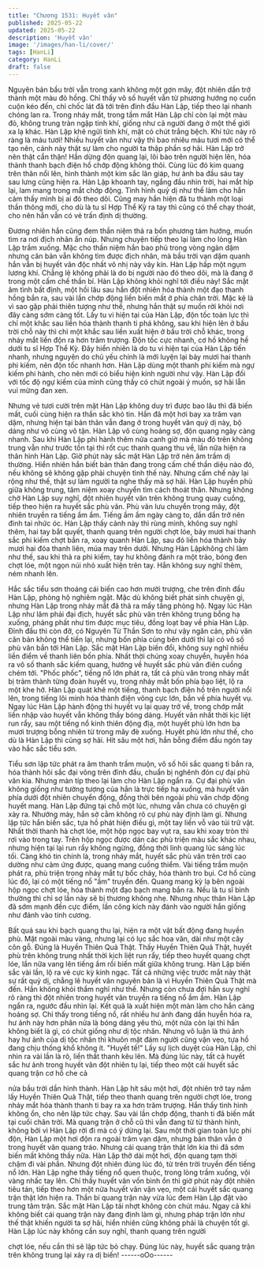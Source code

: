 ```yaml
---
title: "Chương 1531: Huyết vân"
published: 2025-05-22
updated: 2025-05-22
description: 'Huyết vân'
image: '/images/han-li/cover/'
tags: [HanLi]
category: HanLi
draft: false
---
```


Nguyên bản bầu trời vẫn trong xanh không một gợn mây, đột
nhiên dần trở thành một màu đỏ hồng.
Chỉ thấy vô số huyết vẫn từ phương hướng nọ cuồn cuộn kéo
đến, chỉ chốc lát đã tới trên đỉnh đầu Hàn Lập, tiếp theo lại nhanh
chóng lan ra.
Trong nháy mắt, trong tầm mắt Hàn Lập chỉ còn lại một màu đỏ,
không trung tràn ngập tinh khí, giống như cả người đang ở một
thế giới xa lạ khác.
Hàn Lập khẽ ngửi tinh khí, mặt có chút trắng bệch.
Khí tức này rõ ràng là máu tươi!
Nhiều huyết vân như vậy thì bao nhiêu máu tươi mới có thể tạo
nên, cảnh này thật sự làm cho người ta thập phần sợ hãi.
Hàn Lập trở nên thật cẩn thận!
Hắn dừng độn quang lại, lôi bào trên người hiện lên, hóa thành
thanh bạch điện hồ chớp động không thôi. Cùng lúc đó kim quang
trên thân nổi lên, hình thành một kim sắc lân giáp, hư ảnh ba đầu
sáu tay sau lưng cũng hiện ra.
Hàn Lập khoanh tay, ngẩng đầu nhìn trời, hai mắt híp lại, lam
mang trong mắt chớp động.
Tình hình quỷ dị như thế làm cho hắn cảm thấy mình bị ai đó theo
dõi. Cũng may hắn hiện đã tu thành một loại thần thông mới, cho
dù là tu sĩ Hợp Thể Kỳ ra tay thì cũng có thể chạy thoát, cho nên
hắn vẫn có vẻ trấn định dị thường.

Đương nhiên hắn cũng đem thần niệm thả ra bốn phương tám
hướng, muốn tìm ra nơi địch nhân ẩn núp.
Nhưng chuyện tiếp theo lại làm cho lòng Hàn Lập trầm xuống.
Mặc cho thần niệm hắn bao phủ trong vòng ngàn dặm nhưng căn
bản vẫn không tìm được địch nhân, mà bầu trời vạn dặm quanh
hắn vẫn bị huyết vân độc nhất vô nhị này vây kín.
Hàn Lập hấp một ngụm lương khí.
Chẳng lẽ không phải là do bị người nào đó theo dõi, mà là đang ở
trong một cấm chế thần bí.
Hàn Lập không khỏi nghĩ tới điều này!
Sắc mặt âm tình bất định, một hồi lâu sau hắn đột nhiên hóa
thành một đạo thanh hồng bắn ra, sau vài lần chớp động liền biến
mất ở phía chân trời.
Mặc kệ là vì sao gặp phải thiên tượng như thế, nhưng hắn thật sự
muốn rời khỏi nơi đây càng sớm càng tốt.
Lấy tu vi hiện tại của Hàn Lập, độn tốc toàn lực thì chỉ một khắc
sau liền hóa thành thanh ti phá không, sau khi hiện lên ở bầu trời
chỗ này thì chỉ một khắc sau liền xuất hiện ở bầu trời chỗ khác,
trong nháy mắt liền độn ra hơn trăm trượng.
Độn tốc cực nhanh, cơ hồ không hề dưới tu sĩ Hợp Thể Kỳ.
Đây hiển nhiên là do tu vi hiện tại của Hàn Lập tiến nhanh, nhưng
nguyên do chủ yếu chính là mới luyện lại bảy mươi hai thanh phi
kiếm, nên độn tốc nhanh hơn.
Hàn Lập dùng một thanh phi kiếm mà ngự kiếm phi hành, cho nên
mới có biểu hiện kinh người như vậy.
Hàn Lập đối với tốc độ ngự kiếm của mình cũng thấy có chút
ngoài ý muốn, sợ hãi lẫn vui mừng đan xen.

Nhưng vẻ tươi cười trên mặt Hàn Lập không duy trì được bao lâu
thì đã biến mất, cuối cùng hiện ra thần sắc khó tin.
Hắn đã một hơi bay xa trăm vạn dặm, nhưng hiện tại bản thân
vẫn đang ở trong huyết vân quỷ dị này, bộ dáng như vô cùng vô
tận.
Hàn Lập vô cùng hoảng sợ, độn quang ngày càng nhanh.
Sau khi Hàn Lập phi hành thêm nửa canh giờ mà màu đỏ trên
không trung vẫn như trước tồn tại thì rốt cục thanh quang thu về,
lần nữa hiện ra thân hình Hàn Lập.
Giờ phút này sắc mặt Hàn Lập trở nên âm trầm dị thường.
Hiển nhiên hắn biết bản thân đang trong cấm chế thần diệu nào
đó, nếu không sẽ không gặp phải chuyện tình thế này. Nhưng
cấm chế này lại rộng như thế, thật sự làm người ta nghe thấy mà
sợ hãi.
Hàn Lập huyền phù giữa không trung, tâm niệm xoay chuyển tìm
cách thoát thân.
Nhưng không chờ Hàn Lập suy nghĩ, đột nhiên huyết vân trên
không trung quay cuồng, tiếp theo hiện ra huyết sắc phù văn. Phù
văn lưu chuyển trong mây, đột nhiên truyền ra tiếng ầm ầm.
Tiếng ầm ầm ngày càng to, dần dần trở nên đinh tai nhức óc.
Hàn Lập thấy cảnh này thì rùng mình, không suy nghĩ thêm, hai
tay bắt quyết, thanh quang trên người chợt lóe, bảy mươi hai
thanh sắc phi kiếm chợt bắn ra, xoay quanh Hàn Lập, sau đó liền
hóa thành bảy mươi hai đóa thanh liên, múa may trên dưới.
Nhưng Hàn Lậpkhông chỉ làm như thế, sau khi thả ra phi kiếm,
tay hư không đánh ra một trảo, bóng đen chợt lóe, một ngọn núi
nhỏ xuất hiện trên tay.
Hắn không suy nghĩ thêm, ném nhanh lên.

Hắc sắc tiểu sơn thoáng cái biến cao hơn mười trượng, che trên
đỉnh đầu Hàn Lập, phòng hộ nghiêm ngặt.
Mặc dù không biết phát sinh chuyện gì, nhưng Hàn Lập trong
nháy mắt đã thả ra mấy tầng phòng hộ.
Ngay lúc Hàn Lập như lâm phải đại địch, huyết sắc phù văn trên
không trung bỗng hạ xuống, phảng phất như tìm được mục tiêu,
đồng loạt bay về phía Hàn Lập.
Đỉnh đầu thì còn đỡ, có Nguyên Từ Thần Sơn to như vậy ngăn
cản, phù văn căn bản không thể tiến lại, nhưng bốn phía cùng
bên dưới thì lại có vô số phù văn bắn tới Hàn Lập.
Sắc mặt Hàn Lập biến đổi, không suy nghĩ nhiều liền điểm về
thanh liên bốn phía.
Nhất thời chúng xoay chuyển, huyễn hóa ra vô số thanh sắc kiếm
quang, hướng về huyết sắc phù văn điên cuồng chém tới.
"Phốc phốc", tiếng nổ lớn phát ra, tất cả phù văn trong nháy mắt
bị trảm thành từng đoàn huyết vụ, trong nháy mắt bốn phía bạo
liệt, lộ ra một khe hở.
Hàn Lập quát khẽ một tiếng, thanh bạch điện hồ trên người nổi
lên, trong tiếng lôi minh hóa thành điện võng cực lớn, bắn về phía
huyết vụ.
Ngay lúc Hàn Lập hành động thì huyết vụ lại quay trở về, trong
chớp mắt liền nhập vào huyết vẫn không thấy bóng dáng.
Huyết vân nhất thời kịc liệt run rẩy, sau một tiếng nổ kinh thiên
động địa, một huyết phù lớn hơn ba mươi trượng bỗng nhiên từ
trong mây đè xuống.
Huyết phù lớn như thế, cho dù là Hàn Lập thì cũng sợ hãi.
Hít sâu một hơi, hắn bỗng điểm đầu ngón tay vào hắc sắc tiểu
sơn.

Tiểu sơn lập tức phát ra âm thanh trầm muộn, vô số hôi sắc
quang ti bắn ra, hóa thành hôi sắc đại võng trên đỉnh đầu, chuẩn
bị nghênh đón cự đại phù văn kia.
Nhưng màn típ theo lại làm cho Hàn Lập ngẩn ra.
Cự đại phù văn không giống như tưởng tượng của hắn là trực
tiếp hạ xuống, mà huyết vân phía dưới đột nhiên chuyển động,
đồng thời bên ngoài phù văn chớp động huyết mang.
Hàn Lập đứng tại chỗ một lúc, nhưng vẫn chưa có chuyện gì xảy
ra.
Nhướng mày, hắn sờ cằm không rõ cự phù này định làm gì.
Nhưng lập tức hắn biến sắc, tựa hồ phát hiện điều gì, một tay liền
vỗ vào túi trữ vật.
Nhất thời thanh hà chợt lóe, một hộp ngọc bay vụt ra, sau khi
xoay tròn thì rơi vào trong tay.
Trên hộp ngọc được dán các phù triện màu sắc khác nhau,
nhưng hiện tại lại run rẩy không ngừng, đồng thời linh quang lúc
sáng lúc tối.
Càng khó tin chính là, trong nháy mắt, huyết sắc phù văn trên trời
cao dường như cảm ứng được, quang mang cuồng thiểm.
Vài tiếng trầm muộn phát ra, phù triện trong nháy mắt tự bốc
cháy, hóa thành tro bụi. Cơ hồ cùng lúc đó, lại có một tiếng nổ
"ầm" truyền đến.
Quang mang kỳ lạ bên ngoài hộp ngọc chợt lóe, hóa thành một
đạo bạch mang bắn ra.
Nếu là tu sĩ bình thường thì chỉ sợ lần này sẽ bị thương không
nhẹ.
Nhưng nhục thân Hàn Lập đã sớm mạnh đến cực điểm, lần công
kích này đánh vào người hắn giống như đánh vào tinh cương.

Bất quá sau khi bạch quang thu lại, hiện ra một vật bất động đang
huyền phù.
Mặt ngoài màu vàng, nhưng lại có lục sắc hoa văn, dài như một
cây côn gỗ.
Đúng là Huyền Thiên Quả Thật.
Thấy Huyền Thiên Quả Thật, huyết phù trên không trung nhất thời
kịch liệt run rẩy, tiếp theo huyết quang chợt lóe, lần nữa vang lên
tiếng ầm rồi biến mất giữa không trung.
Hàn Lập biến sắc vài lần, lộ ra vẻ cực kỳ kinh ngạc.
Tất cả những việc trước mắt này thật sự rất quỷ dị, chẳng lẽ
huyết vân nguyên bản là vì Huyền Thiên Quả Thật mà đến.
Hắn không khỏi thầm nghĩ như thế.
Nhưng còn chưa đợi hắn suy nghĩ rõ ràng thì đột nhiên trong
huyết vân truyền ra tiếng nổ ầm ầm.
Hàn Lập ngẩn ra, ngước đầu nhìn lại.
Kết quả là xuất hiện một màn làm cho hắn càng hoảng sợ.
Chỉ thấy trong tiếng nổ, rất nhiều hư ảnh đang dần huyễn hóa ra,
hư ảnh này hơn phân nửa là bóng dáng yêu thú, một nửa còn lại
thì hắn không biết là gì, có chút giống như dị tộc nhân.
Nhưng vô luận là thú ảnh hay hư ảnh của dị tộc nhân thì khuôn
mặt đám người cũng vặn vẹo, tựa hồ đang chịu thống khổ không
ít.
"Huyết tế!" Lấy sự lịch duyệt của Hàn Lập, chỉ nhìn ra vài lần là
rõ, liền thất thanh kêu lên.
Mà đúng lúc này, tất cả huyết sắc hư ảnh trong huyết vân đột
nhiên tụ lại, tiếp theo một cái huyết sắc quang trận cơ hồ che cả

nửa bầu trời dần hình thành.
Hàn Lập hít sâu một hơi, đột nhiên trở tay nắm lấy Huyền Thiên
Quả Thật, tiếp theo thanh quang trên người chợt lóe, trong nháy
mắt hóa thành thanh ti bay ra xa hơn trăm trượng.
Hắn thấy tình hình không ổn, cho nên lập tức chạy.
Sau vài lần chớp động, thanh ti đã biến mất tại cuối chân trời.
Mà quang trận ở chỗ cũ thì vẫn đang từ từ thành hình, không bởi
vì Hàn Lập rời đi mà có ý dừng lại.
Sau một thời gian toàn lực phi độn, Hàn Lập một hơi độn ra ngoài
trăm vạn dặm, nhưng bản thân vẫn ở trong huyết vân quang tráo.
Nhưng cái quang trận thật lớn kia thì đã sớm biến mất không thấy
nữa.
Hàn Lập thở dài một hơi, độn quang tạm thời chậm đi vài phần.
Nhưng đột nhiên đúng lúc đó, từ trên trời truyền đến tiếng nổ lớn.
Hàn Lập nghe thấy tiếng nổ quen thuộc, trong lòng trầm xuống,
vội vàng nhấc tay lên.
Chỉ thấy huyết vân vốn bình ổn thì giờ phút này đột nhiên tiêu tán,
tiếp theo hơn một nửa huyết vân vặn vẹo, một cái huyết sắc
quang trận thật lớn hiện ra.
Thần bí quang trận này vừa lúc đem Hàn Lập đặt vào trung tâm
trận.
Sắc mặt Hàn Lập tái nhợt không còn chút máu.
Ngay cả khi không biết cái quang trận này đang định làm gì,
nhưng pháp trận lớn như thế thật khiến người ta sợ hãi, hiển
nhiên cũng không phải là chuyện tốt gì.
Hàn Lập lúc này không cần suy nghĩ, thanh quang trên người

chợt lóe, nếu cần thì sẽ lập tức bỏ chạy.
Đúng lúc này, huyết sắc quang trận trên không trung lại xảy ra dị
biến!
------oOo------
